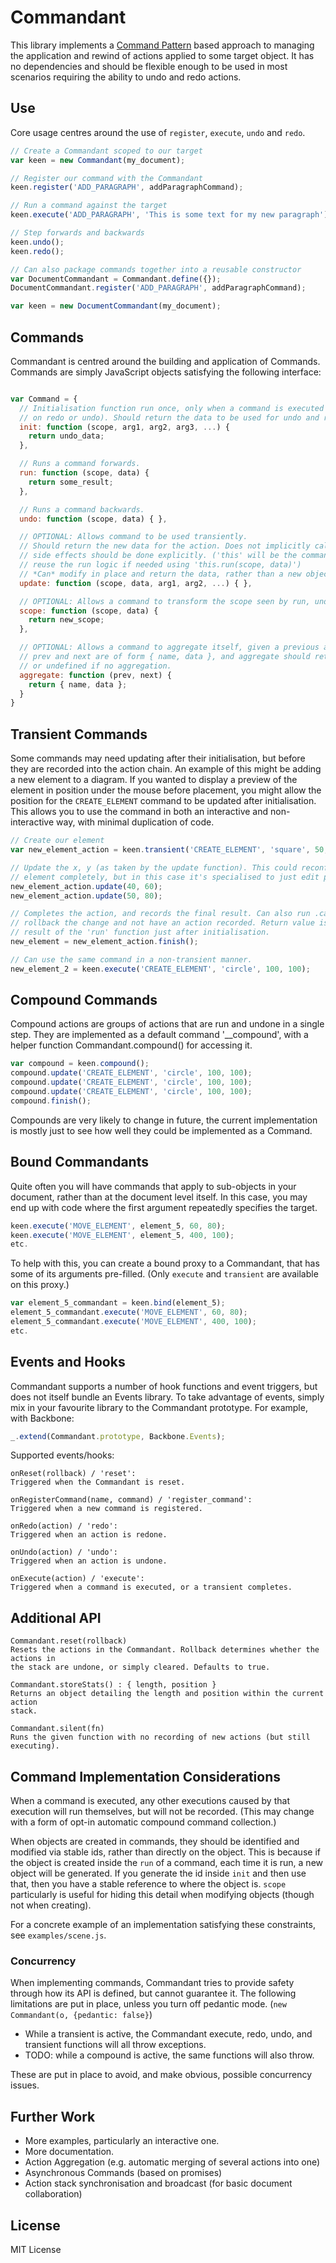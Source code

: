 # Commandant

This library implements a [Command Pattern](http://en.wikipedia.org/wiki/Command_pattern) based approach to managing the application and rewind of actions applied to some target object. It has no dependencies and should be flexible enough to be used in most scenarios requiring the ability to undo and redo actions.

## Use

Core usage centres around the use of `register`, `execute`, `undo` and `redo`.

``` javascript
// Create a Commandant scoped to our target
var keen = new Commandant(my_document);

// Register our command with the Commandant
keen.register('ADD_PARAGRAPH', addParagraphCommand);

// Run a command against the target
keen.execute('ADD_PARAGRAPH', 'This is some text for my new paragraph');

// Step forwards and backwards
keen.undo();
keen.redo();

// Can also package commands together into a reusable constructor
var DocumentCommandant = Commandant.define({});
DocumentCommandant.register('ADD_PARAGRAPH', addParagraphCommand);

var keen = new DocumentCommandant(my_document);
```

## Commands

Commandant is centred around the building and application of Commands. Commands are simply JavaScript objects satisfying the following interface:

``` javascript

var Command = {
  // Initialisation function run once, only when a command is executed (and not
  // on redo or undo). Should return the data to be used for undo and redo.
  init: function (scope, arg1, arg2, arg3, ...) {
    return undo_data;
  },

  // Runs a command forwards.
  run: function (scope, data) {
    return some_result;
  },

  // Runs a command backwards.
  undo: function (scope, data) { },

  // OPTIONAL: Allows command to be used transiently.
  // Should return the new data for the action. Does not implicitly call run(), so
  // side effects should be done explicitly. ('this' will be the command, so you can
  // reuse the run logic if needed using 'this.run(scope, data)')
  // *Can* modify in place and return the data, rather than a new object.
  update: function (scope, data, arg1, arg2, ...) { },

  // OPTIONAL: Allows a command to transform the scope seen by run, undo, update
  scope: function (scope, data) {
    return new_scope;
  },

  // OPTIONAL: Allows a command to aggregate itself, given a previous and new action.
  // prev and next are of form { name, data }, and aggregate should return the same form
  // or undefined if no aggregation.
  aggregate: function (prev, next) {
    return { name, data };
  }
}

```

## Transient Commands

Some commands may need updating after their initialisation, but before they are
recorded into the action chain. An example of this might be adding a new element
to a diagram. If you wanted to display a preview of the element in position
under the mouse before placement, you might allow the position for the
`CREATE_ELEMENT` command to be updated after initialisation. This allows you to
use the command in both an interactive and non-interactive way, with minimal
duplication of code.

``` javascript
// Create our element
var new_element_action = keen.transient('CREATE_ELEMENT', 'square', 50, 50);

// Update the x, y (as taken by the update function). This could reconfigure the
// element completely, but in this case it's specialised to just edit position.
new_element_action.update(40, 60);
new_element_action.update(50, 80);

// Completes the action, and records the final result. Can also run .cancel() to
// rollback the change and not have an action recorded. Return value is the
// result of the 'run' function just after initialisation.
new_element = new_element_action.finish();

// Can use the same command in a non-transient manner.
new_element_2 = keen.execute('CREATE_ELEMENT', 'circle', 100, 100);
```

## Compound Commands

Compound actions are groups of actions that are run and undone in a single step.
They are implemented as a default command '__compound', with a helper function
Commandant.compound() for accessing it.

``` javascript
var compound = keen.compound();
compound.update('CREATE_ELEMENT', 'circle', 100, 100);
compound.update('CREATE_ELEMENT', 'circle', 100, 100);
compound.update('CREATE_ELEMENT', 'circle', 100, 100);
compound.finish();
```

Compounds are very likely to change in future, the current implementation is
mostly just to see how well they could be implemented as a Command.

## Bound Commandants

Quite often you will have commands that apply to sub-objects in your document,
rather than at the document level itself. In this case, you may end up with code
where the first argument repeatedly specifies the target.

``` javascript
keen.execute('MOVE_ELEMENT', element_5, 60, 80);
keen.execute('MOVE_ELEMENT', element_5, 400, 100);
etc.
```

To help with this, you can create a bound proxy to a Commandant, that has some
of its arguments pre-filled. (Only `execute` and `transient` are available on
this proxy.)

``` javascript
var element_5_commandant = keen.bind(element_5);
element_5_commandant.execute('MOVE_ELEMENT', 60, 80);
element_5_commandant.execute('MOVE_ELEMENT', 400, 100);
etc.
```

## Events and Hooks

Commandant supports a number of hook functions and event triggers, but does not
itself bundle an Events library. To take advantage of events, simply mix in your
favourite library to the Commandant prototype. For example, with Backbone:

``` javascript
_.extend(Commandant.prototype, Backbone.Events);
```

Supported events/hooks:

```
onReset(rollback) / 'reset':
Triggered when the Commandant is reset.

onRegisterCommand(name, command) / 'register_command':
Triggered when a new command is registered.

onRedo(action) / 'redo':
Triggered when an action is redone.

onUndo(action) / 'undo':
Triggered when an action is undone.

onExecute(action) / 'execute':
Triggered when a command is executed, or a transient completes.
```

## Additional API

```
Commandant.reset(rollback)
Resets the actions in the Commandant. Rollback determines whether the actions in
the stack are undone, or simply cleared. Defaults to true.

Commandant.storeStats() : { length, position }
Returns an object detailing the length and position within the current action
stack.

Commandant.silent(fn)
Runs the given function with no recording of new actions (but still executing).
```

## Command Implementation Considerations

When a command is executed, any other executions caused by that execution will
run themselves, but will not be recorded. (This may change with a form of opt-in
automatic compound command collection.)

When objects are created in commands, they should be identified and modified via
stable ids, rather than directly on the object. This is because if the object is
created inside the `run` of a command, each time it is run, a new object will be
generated. If you generate the id inside `init` and then use that, then you have
a stable reference to where the object is. `scope` particularly is useful for
hiding this detail when modifying objects (though not when creating).

For a concrete example of an implementation satisfying these constraints, see
`examples/scene.js`.

### Concurrency

When implementing commands, Commandant tries to provide safety through how its
API is defined, but cannot guarantee it. The following limitations are put in
place, unless you turn off pedantic mode. (`new Commandant(o, {pedantic: false}`)

- While a transient is active, the Commandant execute, redo, undo, and transient
  functions will all throw exceptions.
- TODO: while a compound is active, the same functions will also throw.

These are put in place to avoid, and make obvious, possible concurrency issues.

## Further Work

- More examples, particularly an interactive one.
- More documentation.
- Action Aggregation (e.g. automatic merging of several actions into one)
- Asynchronous Commands (based on promises)
- Action stack synchronisation and broadcast (for basic document collaboration)

## License

MIT License
